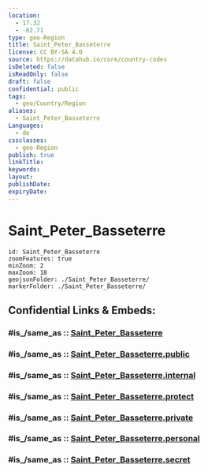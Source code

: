 ```yaml
---
location:
  - 17.32
  - -62.71
type: geo-Region
title: Saint_Peter_Basseterre
license: CC BY-SA 4.0
source: https://datahub.io/core/country-codes
isDeleted: false
isReadOnly: false
draft: false
confidential: public
tags:
  - geo/Country/Region
aliases:
  - Saint_Peter_Basseterre
Languages:
  - de
cssclasses:
  - geo-Region
publish: true
linkTitle:
keywords:
layout:
publishDate:
expiryDate:
---
```


# Saint_Peter_Basseterre

```leaflet
id: Saint_Peter_Basseterre
zoomFeatures: true 
minZoom: 2 
maxZoom: 18
geojsonFolder: ./Saint_Peter_Basseterre/
markerFolder: ./Saint_Peter_Basseterre/
```


## Confidential Links & Embeds: 

### #is_/same_as :: [Saint_Peter_Basseterre](/_Standards/Earth/Continent/America~Caribbean/Saint_Kitts_and_Nevis~Islands/parishes~Saint_Kitts_and_Nevis/Saint_Peter_Basseterre.md) 

### #is_/same_as :: [Saint_Peter_Basseterre.public](/_public/Earth/Continent/America~Caribbean/Saint_Kitts_and_Nevis~Islands/parishes~Saint_Kitts_and_Nevis/Saint_Peter_Basseterre.public.md) 

### #is_/same_as :: [Saint_Peter_Basseterre.internal](/_internal/Earth/Continent/America~Caribbean/Saint_Kitts_and_Nevis~Islands/parishes~Saint_Kitts_and_Nevis/Saint_Peter_Basseterre.internal.md) 

### #is_/same_as :: [Saint_Peter_Basseterre.protect](/_protect/Earth/Continent/America~Caribbean/Saint_Kitts_and_Nevis~Islands/parishes~Saint_Kitts_and_Nevis/Saint_Peter_Basseterre.protect.md) 

### #is_/same_as :: [Saint_Peter_Basseterre.private](/_private/Earth/Continent/America~Caribbean/Saint_Kitts_and_Nevis~Islands/parishes~Saint_Kitts_and_Nevis/Saint_Peter_Basseterre.private.md) 

### #is_/same_as :: [Saint_Peter_Basseterre.personal](/_personal/Earth/Continent/America~Caribbean/Saint_Kitts_and_Nevis~Islands/parishes~Saint_Kitts_and_Nevis/Saint_Peter_Basseterre.personal.md) 

### #is_/same_as :: [Saint_Peter_Basseterre.secret](/_secret/Earth/Continent/America~Caribbean/Saint_Kitts_and_Nevis~Islands/parishes~Saint_Kitts_and_Nevis/Saint_Peter_Basseterre.secret.md)


